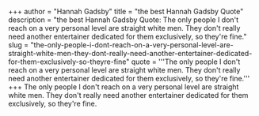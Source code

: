 +++
author = "Hannah Gadsby"
title = "the best Hannah Gadsby Quote"
description = "the best Hannah Gadsby Quote: The only people I don't reach on a very personal level are straight white men. They don't really need another entertainer dedicated for them exclusively, so they're fine."
slug = "the-only-people-i-dont-reach-on-a-very-personal-level-are-straight-white-men-they-dont-really-need-another-entertainer-dedicated-for-them-exclusively-so-theyre-fine"
quote = '''The only people I don't reach on a very personal level are straight white men. They don't really need another entertainer dedicated for them exclusively, so they're fine.'''
+++
The only people I don't reach on a very personal level are straight white men. They don't really need another entertainer dedicated for them exclusively, so they're fine.
